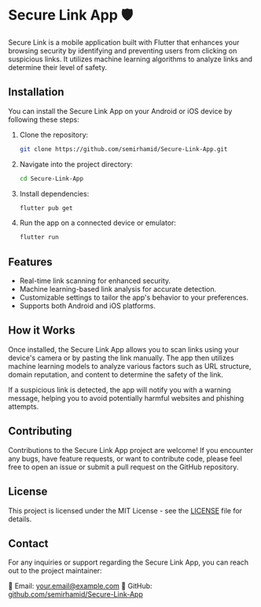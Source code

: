 
# Secure Link App 🛡️

Secure Link is a mobile application built with Flutter that enhances your browsing security by identifying and preventing users from clicking on suspicious links. It utilizes machine learning algorithms to analyze links and determine their level of safety.

## Installation

You can install the Secure Link App on your Android or iOS device by following these steps:

1. Clone the repository:
   ```sh
   git clone https://github.com/semirhamid/Secure-Link-App.git
   ```
2. Navigate into the project directory:
   ```sh
   cd Secure-Link-App
   ```
3. Install dependencies:
   ```sh
   flutter pub get
   ```
4. Run the app on a connected device or emulator:
   ```sh
   flutter run
   ```

## Features

- Real-time link scanning for enhanced security.
- Machine learning-based link analysis for accurate detection.
- Customizable settings to tailor the app's behavior to your preferences.
- Supports both Android and iOS platforms.

## How it Works

Once installed, the Secure Link App allows you to scan links using your device's camera or by pasting the link manually. The app then utilizes machine learning models to analyze various factors such as URL structure, domain reputation, and content to determine the safety of the link.

If a suspicious link is detected, the app will notify you with a warning message, helping you to avoid potentially harmful websites and phishing attempts.

## Contributing

Contributions to the Secure Link App project are welcome! If you encounter any bugs, have feature requests, or want to contribute code, please feel free to open an issue or submit a pull request on the GitHub repository.

## License

This project is licensed under the MIT License - see the [LICENSE](LICENSE) file for details.

## Contact

For any inquiries or support regarding the Secure Link App, you can reach out to the project maintainer:

📧 Email: your.email@example.com
🔗 GitHub: [github.com/semirhamid/Secure-Link-App](https://github.com/semirhamid/Secure-Link-App)
